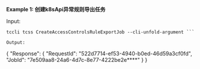 **Example 1: 创建k8sApi异常规则导出任务**



Input: 

```
tccli tcss CreateAccessControlsRuleExportJob --cli-unfold-argument ```

Output: 
```
{
    "Response": {
        "RequestId": "522d7714-ef53-4940-b0ed-46d59a3cf0fd",
        "JobId": "7e509aa8-24a6-4d7c-8e77-4222be2e****"
    }
}
```

